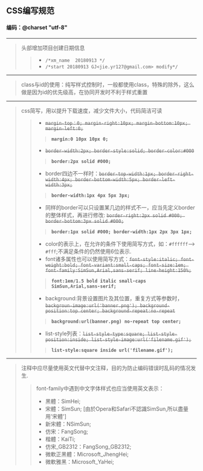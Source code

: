 ## CSS编写规范

#### 编码：@charset "utf-8"

------

> 头部增加项目创建日期信息 
>> - `/*xm_name  20180913 */ ` 
>> - `/*start 20180913 GJ<jie.yr127@gmail.com> modify*/`

------ 

> class与id的使用：纯写样式控制时，一般都使用class，特殊的除外，这么做是因为id的优先级高，在协同开发时不利于样式重置

------

> css简写，用以提升下载速度，减少文件大小，代码简洁可读
>> - ~~`margin-top：0; margin-right:10px; margin-bottom:10px; margin-left:0;`~~
>>> __`margin:0 10px 10px 0;`__
>> - ~~`border-width:2px; border-style:solid; border-color:#000`~~
>>> __`border:2px solid #000;`__
>> - border四边不一样时：~~`border-top-width:1px; border-right-width:4px; border-bottom-width:5px; border-left-width:3px;`~~
>>> __`border-width:1px 4px 5px 3px;`__
>> - 同样的border可以只设置某几边的样式不一，应当先定义border的整体样式，再进行修改: ~~`border-right:2px solid #000; border-bottom:3px solid #000;`~~
>>> __`border:1px solid #000; border-width:1px 2px 3px 1px;`__
>> - color的表示上，在允许的条件下使用简写方式，如：`#ffffff`--> `#fff`;不满足条件的仍然使用6位表示.  
>> - font诸多属性也可以使用简写方式：~~`font-style:italic; font-weight:bold; font-variant:small-caps; font-size:1em; font-family:SimSun,Arial,sans-serif; line-height:150%;`~~
>>> __`font:1em/1.5 bold italic small-caps SimSun,Arial,sans-serif;`__
>> - background:背景设置图片及其位置，重复方式等参数时，~~`backgroun-image:url('banner.png'); background-position:top center; background-repeat:no-repeat`~~
>>> __`background:url(banner.png) no-repeat top center;`__
>> - list-style列表：~~`list-style-type:square; list-style-position:inside; list-style-image:url('filename.gif');`~~
>>> __`list-style:square inside url('filename.gif');`__

------

> 注释中应尽量使用英文代替中文注释，目的为防止编码错误时乱码的情况发生.
>> font-family中遇到中文字体样式也应当使用英文表示：
>> - 黑體：SimHei;
>> - 宋體：SimSun;  [由於Opera和Safari不認識SimSun,所以盡量用'宋體']
>> - 新宋體：NSimSun;
>> - 仿宋：FangSong;
>> - 楷體：KaiTi;
>> - 仿宋_GB2312：FangSong_GB2312;
>> - 微軟正黑體：Microsoft_JhengHei;
>> - 微軟雅黑：Microsoft_YaHei;

